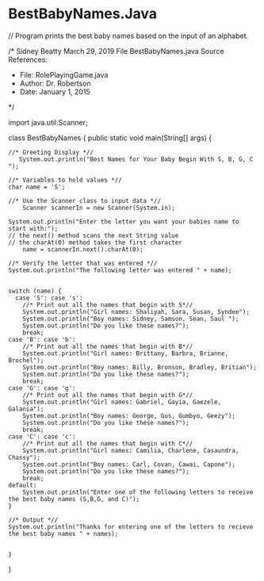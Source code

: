 # BestBabyNames.Java
// Program prints the best baby names based on the input of an alphabet.


/* 
Sidney Beatty
March 29, 2019
File BestBabyNames.java
Source References: 
* File: RolePlayingGame.java
* Author: Dr. Robertson
* Date: January 1, 2015

*/


import java.util.Scanner;

 class BestBabyNames  {	
    public static void main(String[] args)  { 	

	//* Greeting Display *//
       System.out.println("Best Names for Your Baby Begin With S, B, G, C ");

	//* Variables to hold values *//
	char name = 'S';
		
	//* Use the Scanner class to input data *//
        Scanner scannerIn = new Scanner(System.in);

	System.out.println("Enter the letter you want your babies name to start with:");
	// the next() method scans the next String value
	// the charAt(0) method takes the first character
        name = scannerIn.next().charAt(0);

	//* Verify the letter that was entered *//
	System.out.println("The following letter was entered " + name);

	
	switch (name) {
	  case 'S': case 's':
		//* Print out all the names that begin with S*//
		System.out.println("Girl names: Shaliyah, Sara, Susan, Syndee");
        System.out.println("Boy names: Sidney, Samson, Sean, Saul ");    
		System.out.println("Do you like these names?");
		break;
	case 'B': case 'b': 
		//* Print out all the names that begin with B*//
		System.out.println("Girl names: Brittany, Barbra, Brianne, Brochel");
		System.out.println("Boy names: Billy, Bronson, Bradley, Britian");
		System.out.println("Do you like these names?");
		break;
	case 'G': case 'g':
		//* Print out all the names that begin with G*//
		System.out.println("Girl names: Gabriel, Gayia, Gaezele, Galania");
		System.out.println("Boy names: George, Gus, Gumbyo, Geezy");
		System.out.println("Do you like these names?");
		break;		
	case 'C': case 'c':
		//* Print out all the names that begin with C*//
		System.out.println("Girl names: Camilia, Charlene, Casaundra, Chassy");
		System.out.println("Boy names: Carl, Covan, Cawai, Capone");
		System.out.println("Do you like these names?");
		break;	
	default:
		System.out.println("Enter one of the following letters to receive the best baby names (S,B,G, and C)");
	}
		
	//* Output *// 
	System.out.println("Thanks for entering one of the letters to recieve the best baby names " + names);	


    }
}
